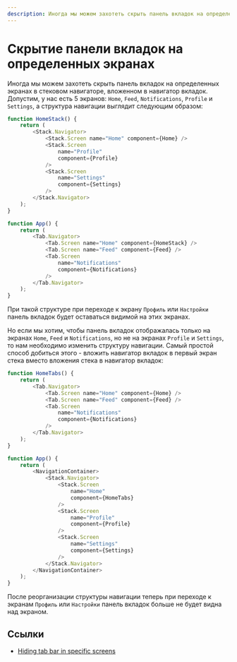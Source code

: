 ```yaml
---
description: Иногда мы можем захотеть скрыть панель вкладок на определенных экранах в стековом навигаторе, вложенном в навигатор вкладок
---
```


# Скрытие панели вкладок на определенных экранах

Иногда мы можем захотеть скрыть панель вкладок на определенных экранах в стековом навигаторе, вложенном в навигатор вкладок. Допустим, у нас есть 5 экранов: `Home`, `Feed`, `Notifications`, `Profile` и `Settings`, а структура навигации выглядит следующим образом:

```js
function HomeStack() {
    return (
        <Stack.Navigator>
            <Stack.Screen name="Home" component={Home} />
            <Stack.Screen
                name="Profile"
                component={Profile}
            />
            <Stack.Screen
                name="Settings"
                component={Settings}
            />
        </Stack.Navigator>
    );
}

function App() {
    return (
        <Tab.Navigator>
            <Tab.Screen name="Home" component={HomeStack} />
            <Tab.Screen name="Feed" component={Feed} />
            <Tab.Screen
                name="Notifications"
                component={Notifications}
            />
        </Tab.Navigator>
    );
}
```

При такой структуре при переходе к экрану `Профиль` или `Настройки` панель вкладок будет оставаться видимой на этих экранах.

Но если мы хотим, чтобы панель вкладок отображалась только на экранах `Home`, `Feed` и `Notifications`, но не на экранах `Profile` и `Settings`, то нам необходимо изменить структуру навигации. Самый простой способ добиться этого - вложить навигатор вкладок в первый экран стека вместо вложения стека в навигатор вкладок:

```js
function HomeTabs() {
    return (
        <Tab.Navigator>
            <Tab.Screen name="Home" component={Home} />
            <Tab.Screen name="Feed" component={Feed} />
            <Tab.Screen
                name="Notifications"
                component={Notifications}
            />
        </Tab.Navigator>
    );
}

function App() {
    return (
        <NavigationContainer>
            <Stack.Navigator>
                <Stack.Screen
                    name="Home"
                    component={HomeTabs}
                />
                <Stack.Screen
                    name="Profile"
                    component={Profile}
                />
                <Stack.Screen
                    name="Settings"
                    component={Settings}
                />
            </Stack.Navigator>
        </NavigationContainer>
    );
}
```

После реорганизации структуры навигации теперь при переходе к экранам `Профиль` или `Настройки` панель вкладок больше не будет видна над экраном.

## Ссылки

-   [Hiding tab bar in specific screens](https://reactnavigation.org/docs/hiding-tabbar-in-screens)
